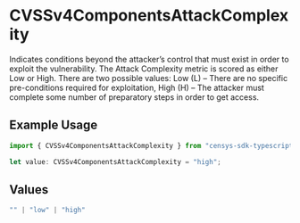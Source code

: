 # CVSSv4ComponentsAttackComplexity

Indicates conditions beyond the attacker’s control that must exist in order to exploit the vulnerability. The Attack Complexity metric is scored as either Low or High. There are two possible values: Low (L) – There are no specific pre-conditions required for exploitation, High (H) – The attacker must complete some number of preparatory steps in order to get access.

## Example Usage

```typescript
import { CVSSv4ComponentsAttackComplexity } from "censys-sdk-typescript/models/components";

let value: CVSSv4ComponentsAttackComplexity = "high";
```

## Values

```typescript
"" | "low" | "high"
```